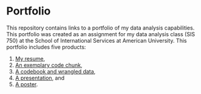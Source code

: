 # Portfolio
This repository contains links to a portfolio of my data analysis capabilities. This portfolio was created as an assignment for my data analysis class (SIS 750) at the School of International Services at American University. This portfolio includes five products:
1. [My resume](kelliehaddon.github.io/resume/),
2. [An exemplary code chunk](https://kelliehaddon.github.io/exemplary-code-chunk/),
3. [A codebook and wrangled data](https://kelliehaddon.github.io/codebook/),
4. [A presentation](kelliehaddon.github.io/presentation/), and
5. [A poster](kelliehaddon.github.io/poster/).
